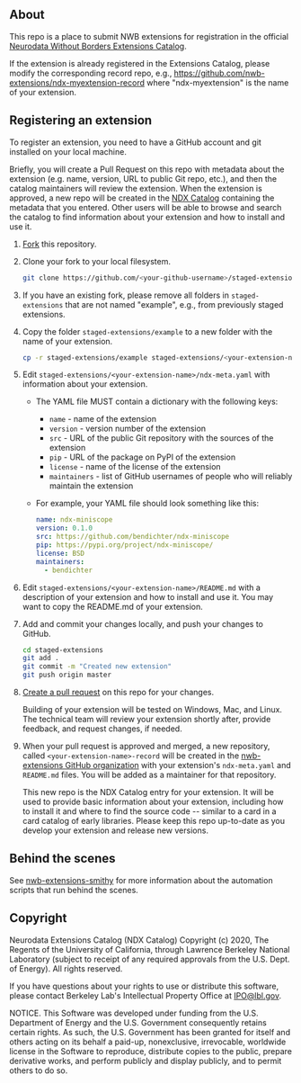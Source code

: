 ## About
This repo is a place to submit NWB extensions for registration in the official
[Neurodata Without Borders Extensions Catalog](https://github.com/nwb-extensions).

If the extension is already registered in the Extensions Catalog, please modify the
corresponding record repo, e.g.,
https://github.com/nwb-extensions/ndx-myextension-record where "ndx-myextension" is
the name of your extension.

## Registering an extension

To register an extension, you need to have a GitHub account and git installed on your
local machine.

Briefly, you will create a Pull Request on this repo with metadata about
the extension (e.g. name, version, URL to public Git repo, etc.), and then the catalog
maintainers will review the extension. When the extension is approved, a new repo
will be created in the [NDX Catalog](https://github.com/nwb-extensions) containing
the metadata that you entered. Other users will be able to browse and search the catalog
to find information about your extension and how to install and use it.

1. [Fork](https://help.github.com/en/articles/fork-a-repo) this repository.

2. Clone your fork to your local filesystem.

    ```bash
    git clone https://github.com/<your-github-username>/staged-extensions.git
    ```

2. If you have an existing fork, please remove all folders in `staged-extensions`
that are not named "example", e.g., from previously staged extensions.

2. Copy the folder `staged-extensions/example` to a new folder with the name of your
extension.

    ```bash
    cp -r staged-extensions/example staged-extensions/<your-extension-name>
    ```

3. Edit `staged-extensions/<your-extension-name>/ndx-meta.yaml`
with information about your extension.
    - The YAML file MUST contain a dictionary with the following keys:
      - `name` - name of the extension
      - `version` - version number of the extension
      - `src` - URL of the public Git repository with the sources of the extension
      - `pip` - URL of the package on PyPI of the extension
      - `license` - name of the license of the extension
      - `maintainers` - list of GitHub
      usernames of people who will reliably maintain the extension

    - For example, your YAML file should look something like this:
        ```yaml
        name: ndx-miniscope
        version: 0.1.0
        src: https://github.com/bendichter/ndx-miniscope
        pip: https://pypi.org/project/ndx-miniscope/
        license: BSD
        maintainers:
          - bendichter
        ```

4. Edit `staged-extensions/<your-extension-name>/README.md`
with a description of your extension and how to install and use it. You may
want to copy the README.md of your extension.

5. Add and commit your changes locally, and push your changes to GitHub.

    ```bash
    cd staged-extensions
    git add .
    git commit -m "Created new extension"
    git push origin master
    ```

5. [Create a pull request](https://help.github.com/en/articles/creating-a-pull-request)
on this repo for your changes.

    Building of your extension will be tested on Windows,
Mac, and Linux. The technical team will review your extension shortly after,
provide feedback, and request changes, if needed.

6. When your pull request is approved and merged, a new repository, called
`<your-extension-name>-record` will be created in the [nwb-extensions
GitHub organization](https://github.com/nwb-extensions) with your
extension's `ndx-meta.yaml` and `README.md` files. You will be added as a maintainer for that repository.

    This new repo is the NDX Catalog entry for your extension. It will be used to provide basic
information about your extension, including how to install it and where to find the source code --
similar to a card in a card catalog of early libraries. Please keep this repo up-to-date as you
develop your extension and release new versions.

## Behind the scenes

See [nwb-extensions-smithy](https://github.com/nwb-extensions/nwb-extensions-smithy) for more information
about the automation scripts that run behind the scenes.

## Copyright

Neurodata Extensions Catalog (NDX Catalog) Copyright (c) 2020,
The Regents of the University of California, through Lawrence
Berkeley National Laboratory (subject to receipt of any required
approvals from the U.S. Dept. of Energy).  All rights reserved.

If you have questions about your rights to use or distribute this software,
please contact Berkeley Lab's Intellectual Property Office at
IPO@lbl.gov.

NOTICE.  This Software was developed under funding from the U.S. Department
of Energy and the U.S. Government consequently retains certain rights.  As
such, the U.S. Government has been granted for itself and others acting on
its behalf a paid-up, nonexclusive, irrevocable, worldwide license in the
Software to reproduce, distribute copies to the public, prepare derivative
works, and perform publicly and display publicly, and to permit others to do so.
